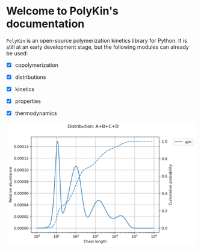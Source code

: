 # Welcome to PolyKin's documentation

`PolyKin` is an open-source polymerization kinetics library for Python. It is still at an early
development stage, but the following modules can already be used:

- [x] copolymerization
- [x] distributions
- [x] kinetics
- [x] properties
- [x] thermodynamics


<p align="center">
  <img src="blend.svg" width=600 alt="MWD of a polymer blend">
</p>
